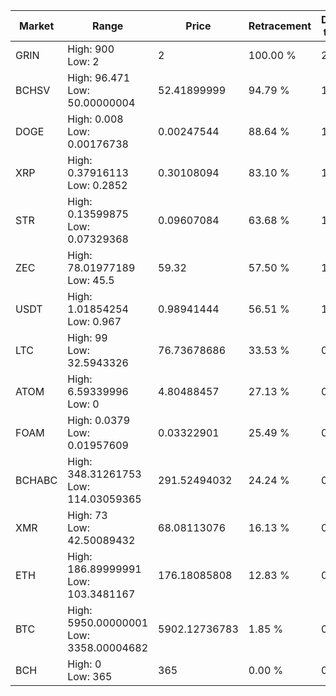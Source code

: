 | Market | Range | Price| Retracement | Doubles to 50% |
| --- | --- | --- | --- | --- |
| GRIN | High: 900<br />Low: 2 | 2 | 100.00 % | 225.50 |
| BCHSV | High: 96.471<br />Low: 50.00000004 | 52.41899999 | 94.79 % | 1.40 |
| DOGE | High: 0.008<br />Low: 0.00176738 | 0.00247544 | 88.64 % | 1.97 |
| XRP | High: 0.37916113<br />Low: 0.2852 | 0.30108094 | 83.10 % | 1.10 |
| STR | High: 0.13599875<br />Low: 0.07329368 | 0.09607084 | 63.68 % | 1.09 |
| ZEC | High: 78.01977189<br />Low: 45.5 | 59.32 | 57.50 % | 1.04 |
| USDT | High: 1.01854254<br />Low: 0.967 | 0.98941444 | 56.51 % | 1.00 |
| LTC | High: 99<br />Low: 32.5943326 | 76.73678686 | 33.53 % | 0.00 |
| ATOM | High: 6.59339996<br />Low: 0 | 4.80488457 | 27.13 % | 0.00 |
| FOAM | High: 0.0379<br />Low: 0.01957609 | 0.03322901 | 25.49 % | 0.00 |
| BCHABC | High: 348.31261753<br />Low: 114.03059365 | 291.52494032 | 24.24 % | 0.00 |
| XMR | High: 73<br />Low: 42.50089432 | 68.08113076 | 16.13 % | 0.00 |
| ETH | High: 186.89999991<br />Low: 103.3481167 | 176.18085808 | 12.83 % | 0.00 |
| BTC | High: 5950.00000001<br />Low: 3358.00004682 | 5902.12736783 | 1.85 % | 0.00 |
| BCH | High: 0<br />Low: 365 | 365 | 0.00 % | 0.00 |
